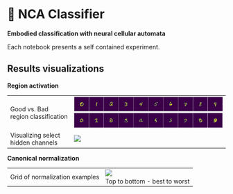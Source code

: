 # 🦠 NCA Classifier

**Embodied classification with neural cellular automata**

Each notebook presents a self contained experiment.

## Results visualizations

**Region activation**

<table>
  <tr>
    <td>Good vs. Bad region classification</td>
    <td>
      <img src="./assets/good.gif" style="width:500px"/>
      <img src="./assets/bad.gif" style="width:500px"/>
    </td>
  </tr>
  <tr>
    <td>Visualizing select hidden channels</td>
    <td><img src="./assets/hid.gif" style="width:500px"/></td>
  </tr>
</table>

**Canonical normalization**

<table>
  <tr>
    <td>Grid of normalization examples</td>
    <td>
      <img src="./assets/canon-grid.gif" style="width:500px"/><br/>
      Top to bottom - best to worst
    </td>
  </tr>
</table>
